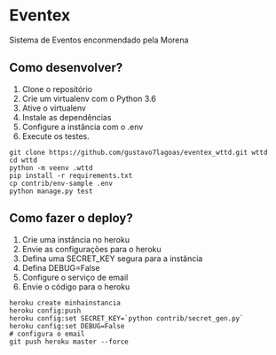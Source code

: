 # Eventex

Sistema de Eventos enconmendado pela Morena

## Como desenvolver?

1. Clone o repositório
2. Crie um virtualenv com o Python 3.6
3. Ative o virtualenv
4. Instale as dependências
5. Configure a instância com o .env
6. Execute os testes.

``` console
git clone https://github.com/gustavo7lagoas/eventex_wttd.git wttd
cd wttd
python -m veenv .wttd
pip install -r requirements.txt
cp contrib/env-sample .env
python manage.py test 
```

## Como fazer o deploy? 

1. Crie uma instância no heroku
2. Envie as configurações para o heroku
3. Defina uma SECRET_KEY segura para a instância
4. Defina DEBUG=False
5. Configure o serviço de email
6. Envie o código para o heroku

``` console
heroku create minhainstancia
heroku config:push
heroku config:set SECRET_KEY=`python contrib/secret_gen.py`
heroku config:set DEBUG=False
# configura o email
git push heroku master --force
```